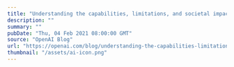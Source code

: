 ```yaml
---
title: "Understanding the capabilities, limitations, and societal impact of large language models"
description: ""
summary: ""
pubDate: "Thu, 04 Feb 2021 08:00:00 GMT"
source: "OpenAI Blog"
url: "https://openai.com/blog/understanding-the-capabilities-limitations-and-societal-impact-of-large-language-models"
thumbnail: "/assets/ai-icon.png"
---
```


